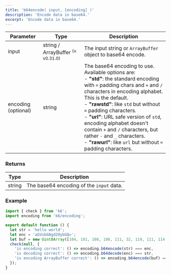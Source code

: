 ```yaml
---
title: 'b64encode( input, [encoding] )'
description: 'Encode data in base64.'
excerpt: 'Encode data in base64.'
---
```


| Parameter           | Type   | Description                                                              |
| ------------------- | ------ | ------------------------------------------------------------------------ |
| input               | string / ArrayBuffer <sup>(≥ v0.31.0)</sup> | The input string or `ArrayBuffer` object to base64 encode. |
| encoding (optional) | string | The base64 encoding to use.<br/>Available options are:<br/>- **"std"**: the standard encoding with `=` padding chars and `+` and `/` characters in encoding alphabet. This is the default.<br/>- **"rawstd"**: like `std` but without `=` padding characters.<br/>- **"url"**: URL safe version of `std`, encoding alphabet doesn't contain `+` and `/` characters, but rather `-` and `_` characters.<br/>- **"rawurl"**: like `url` but without `=` padding characters. |

### Returns

| Type   | Description                              |
| ------ | ---------------------------------------- |
| string | The base64 encoding of the `input` data. |

### Example

<CodeGroup labels={[]}>

```javascript
import { check } from 'k6';
import encoding from 'k6/encoding';

export default function () {
  let str = 'hello world';
  let enc = 'aGVsbG8gd29ybGQ=';
  let buf = new Uint8Array([104, 101, 108, 108, 111, 32, 119, 111, 114, 108, 100]).buffer;
  check(null, {
    'is encoding correct': () => encoding.b64encode(str) === enc,
    'is decoding correct': () => encoding.b64decode(enc) === str,
    'is encoding ArrayBuffer correct': () => encoding.b64encode(buf) === enc,
  });
}
```

</CodeGroup>
